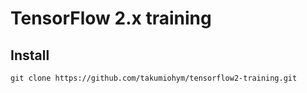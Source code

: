 # TensorFlow 2.x training

## Install
```
git clone https://github.com/takumiohym/tensorflow2-training.git
```


